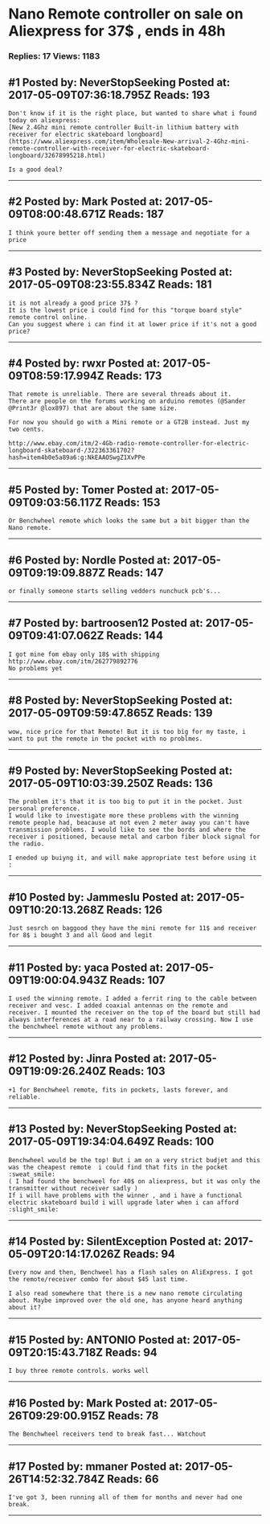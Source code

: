 # Nano Remote controller on sale on Aliexpress for 37$ , ends in 48h

### Replies: 17 Views: 1183

## \#1 Posted by: NeverStopSeeking Posted at: 2017-05-09T07:36:18.795Z Reads: 193

```
Don't know if it is the right place, but wanted to share what i found today on aliexpress:
[New 2.4Ghz mini remote controller Built-in lithium battery with receiver for electric skateboard longboard](https://www.aliexpress.com/item/Wholesale-New-arrival-2-4Ghz-mini-remote-controller-with-receiver-for-electric-skateboard-longboard/32678995218.html)

Is a good deal?
```

---
## \#2 Posted by: Mark Posted at: 2017-05-09T08:00:48.671Z Reads: 187

```
I think youre better off sending them a message and negotiate for a price
```

---
## \#3 Posted by: NeverStopSeeking Posted at: 2017-05-09T08:23:55.834Z Reads: 181

```
it is not already a good price 37$ ?
It is the lowest price i could find for this "torque board style" remote control online. 
Can you suggest where i can find it at lower price if it's not a good price?
```

---
## \#4 Posted by: rwxr Posted at: 2017-05-09T08:59:17.994Z Reads: 173

```
That remote is unreliable. There are several threads about it.
There are people on the forums working on arduino remotes (@Sander @Print3r @lox897) that are about the same size.

For now you should go with a Mini remote or a GT2B instead. Just my two cents. 

http://www.ebay.com/itm/2-4Gb-radio-remote-controller-for-electric-longboard-skateboard-/322363361702?hash=item4b0e5a89a6:g:NkEAAOSwgZ1XvPPe
```

---
## \#5 Posted by: Tomer Posted at: 2017-05-09T09:03:56.117Z Reads: 153

```
Or Benchwheel remote which looks the same but a bit bigger than the Nano remote.
```

---
## \#6 Posted by: Nordle Posted at: 2017-05-09T09:19:09.887Z Reads: 147

```
or finally someone starts selling vedders nunchuck pcb's...
```

---
## \#7 Posted by: bartroosen12 Posted at: 2017-05-09T09:41:07.062Z Reads: 144

```
I got mine fom ebay only 18$ with shipping
http://www.ebay.com/itm/262779892776
No problems yet
```

---
## \#8 Posted by: NeverStopSeeking Posted at: 2017-05-09T09:59:47.865Z Reads: 139

```
wow, nice price for that Remote! But it is too big for my taste, i want to put the remote in the pocket with no problmes.
```

---
## \#9 Posted by: NeverStopSeeking Posted at: 2017-05-09T10:03:39.250Z Reads: 136

```
The problem it's that it is too big to put it in the pocket. Just personal preference.
I would like to investigate more these problems with the winning remote people had, beacause at not even 2 meter away you can't have transmission problems. I would like to see the bords and where the receiver i positioned, because metal and carbon fiber block signal for the radio.

I eneded up buiyng it, and will make appropriate test before using it :
```

---
## \#10 Posted by: Jammeslu Posted at: 2017-05-09T10:20:13.268Z Reads: 126

```
Just sesrch on baggood they have the mini remote for 11$ and receiver for 8$ i bought 3 and all Good and legit
```

---
## \#11 Posted by: yaca Posted at: 2017-05-09T19:00:04.943Z Reads: 107

```
I used the winning remote. I added a ferrit ring to the cable between receiver and vesc. I added coaxial antennas on the remote and receiver. I mounted the receiver on the top of the board but still had always interferences at a road near to a railway crossing. Now I use the benchwheel remote without any problems.
```

---
## \#12 Posted by: Jinra Posted at: 2017-05-09T19:09:26.240Z Reads: 103

```
+1 for Benchwheel remote, fits in pockets, lasts forever, and reliable.
```

---
## \#13 Posted by: NeverStopSeeking Posted at: 2017-05-09T19:34:04.649Z Reads: 100

```
Benchwheel would be the top! But i am on a very strict budjet and this was the cheapest remote  i could find that fits in the pocket :sweat_smile:
( I had found the benchweel for 40$ on aliexpress, but it was only the transmitter without receiver sadly )
If i will have problems with the winner , and i have a functional electric skateboard build i will upgrade later when i can afford :slight_smile:
```

---
## \#14 Posted by: SilentException Posted at: 2017-05-09T20:14:17.026Z Reads: 94

```
Every now and then, Benchweel has a flash sales on AliExpress. I got the remote/receiver combo for about $45 last time.

I also read somewhere that there is a new nano remote circulating about. Maybe improved over the old one, has anyone heard anything about it?
```

---
## \#15 Posted by: ANTONIO Posted at: 2017-05-09T20:15:43.718Z Reads: 94

```
I buy three remote controls. works well
```

---
## \#16 Posted by: Mark Posted at: 2017-05-26T09:29:00.915Z Reads: 78

```
The Benchwheel receivers tend to break fast... Watchout
```

---
## \#17 Posted by: mmaner Posted at: 2017-05-26T14:52:32.784Z Reads: 66

```
I've got 3, been running all of them for months and never had one break.
```

---
